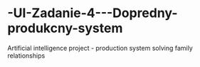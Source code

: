 # -UI-Zadanie-4---Dopredny-produkcny-system

Artificial intelligence project - production system solving family relationships
